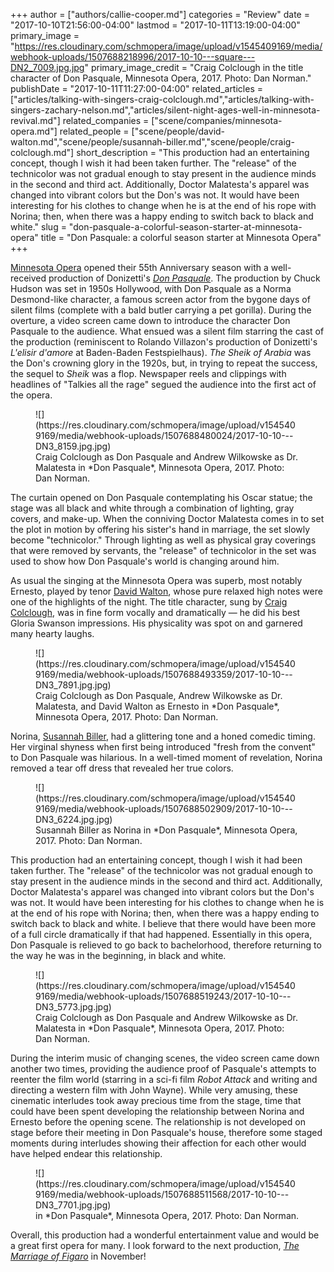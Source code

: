 +++
author = ["authors/callie-cooper.md"]
categories = "Review"
date = "2017-10-10T21:56:00-04:00"
lastmod = "2017-10-11T13:19:00-04:00"
primary_image = "https://res.cloudinary.com/schmopera/image/upload/v1545409169/media/webhook-uploads/1507688218996/2017-10-10---square---DN2_7009.jpg.jpg"
primary_image_credit = "Craig Colclough in the title character of Don Pasquale, Minnesota Opera, 2017. Photo: Dan Norman."
publishDate = "2017-10-11T11:27:00-04:00"
related_articles = ["articles/talking-with-singers-craig-colclough.md","articles/talking-with-singers-zachary-nelson.md","articles/silent-night-ages-well-in-minnesota-revival.md"]
related_companies = ["scene/companies/minnesota-opera.md"]
related_people = ["scene/people/david-walton.md","scene/people/susannah-biller.md","scene/people/craig-colclough.md"]
short_description = "This production had an entertaining concept, though I wish it had been taken further. The &quot;release&quot; of the technicolor was not gradual enough to stay present in the audience minds in the second and third act. Additionally, Doctor Malatesta&#039;s apparel was changed into vibrant colors but the Don&#039;s was not. It would have been interesting for his clothes to change when he is at the end of his rope with Norina; then, when there was a happy ending to switch back to black and white."
slug = "don-pasquale-a-colorful-season-starter-at-minnesota-opera"
title = "Don Pasquale: a colorful season starter at Minnesota Opera"
+++

[Minnesota Opera](/scene/companies/minnesota-opera/) opened their 55th Anniversary season with a well-received production of Donizetti's [*Don Pasquale*](http://www.mnopera.org/season/2017-2018/don-pasquale/). The production by Chuck Hudson was set in 1950s Hollywood, with Don Pasquale as a Norma Desmond-like character, a famous screen actor from the bygone days of silent films (complete with a bald butler carrying a pet gorilla). During the overture, a video screen came down to introduce the character Don Pasquale to the audience. What ensued was a silent film starring the cast of the production (reminiscent to Rolando Villazon's production of Donizetti's *L'elisir d'amore* at Baden-Baden Festspielhaus). *The Sheik of Arabia* was the Don's crowning glory in the 1920s, but, in trying to repeat the success, the sequel to *Sheik* was a flop. Newspaper reels and clippings with headlines of "Talkies all the rage" segued the audience into the first act of the opera. 

<figure data-type="image">
![](https://res.cloudinary.com/schmopera/image/upload/v1545409169/media/webhook-uploads/1507688480024/2017-10-10---DN3_8159.jpg.jpg)
<figcaption>Craig Colclough as Don Pasquale and Andrew Wilkowske as Dr. Malatesta in *Don Pasquale*, Minnesota Opera, 2017. Photo: Dan Norman.</figcaption>
</figure>

The curtain opened on Don Pasquale contemplating his Oscar statue; the stage was all black and white through a combination of lighting, gray covers, and make-up. When the conniving Doctor Malatesta comes in to set the plot in motion by offering his sister's hand in marriage, the set slowly become "technicolor." Through lighting as well as physical gray coverings that were removed by servants, the "release" of technicolor in the set was used to show how Don Pasquale's world is changing around him.

As usual the singing at the Minnesota Opera was superb, most notably Ernesto, played by tenor [David Walton](/scene/people//david-walton/), whose pure relaxed high notes were one of the highlights of the night. The title character, sung by [Craig Colclough](/talking-with-singers-craig-colclough/), was in fine form vocally and dramatically — he did his best Gloria Swanson impressions. His physicality was spot on and garnered many hearty laughs. 

<figure data-type="image">
![](https://res.cloudinary.com/schmopera/image/upload/v1545409169/media/webhook-uploads/1507688493359/2017-10-10---DN3_7891.jpg.jpg)
<figcaption>Craig Colclough as Don Pasquale, Andrew Wilkowske as Dr. Malatesta, and David Walton as Ernesto in *Don Pasquale*, Minnesota Opera, 2017. Photo: Dan Norman.</figcaption>
</figure>

Norina, [Susannah Biller](/scene/people/susannah-biller/), had a glittering tone and a honed comedic timing. Her virginal shyness when first being introduced "fresh from the convent" to Don Pasquale was hilarious. In a well-timed moment of revelation, Norina removed a tear off dress that revealed her true colors.

<figure data-type="image">
![](https://res.cloudinary.com/schmopera/image/upload/v1545409169/media/webhook-uploads/1507688502909/2017-10-10---DN3_6224.jpg.jpg)
<figcaption>Susannah Biller as Norina in *Don Pasquale*, Minnesota Opera, 2017. Photo: Dan Norman.</figcaption>
</figure>

This production had an entertaining concept, though I wish it had been taken further. The "release" of the technicolor was not gradual enough to stay present in the audience minds in the second and third act. Additionally, Doctor Malatesta's apparel was changed into vibrant colors but the Don's was not. It would have been interesting for his clothes to change when he is at the end of his rope with Norina; then, when there was a happy ending to switch back to black and white. I believe that there would have been more of a full circle dramatically if that had happened. Essentially in this opera, Don Pasquale is relieved to go back to bachelorhood, therefore returning to the way he was in the beginning, in black and white.

<figure data-type="image">
![](https://res.cloudinary.com/schmopera/image/upload/v1545409169/media/webhook-uploads/1507688519243/2017-10-10---DN3_5773.jpg.jpg)
<figcaption>Craig Colclough as Don Pasquale and Andrew Wilkowske as Dr. Malatesta in *Don Pasquale*, Minnesota Opera, 2017. Photo: Dan Norman.</figcaption>
</figure>

During the interim music of changing scenes, the video screen came down another two times, providing the audience proof of Pasquale's attempts to reenter the film world (starring in a sci-fi film *Robot Attack* and writing and directing a western film with John Wayne). While very amusing, these cinematic interludes took away precious time from the stage, time that could have been spent developing the relationship between Norina and Ernesto before the opening scene. The relationship is not developed on stage before their meeting in Don Pasquale's house, therefore some staged moments during interludes showing their affection for each other would have helped endear this relationship.

<figure data-type="image">
![](https://res.cloudinary.com/schmopera/image/upload/v1545409169/media/webhook-uploads/1507688511568/2017-10-10---DN3_7701.jpg.jpg)
<figcaption> in *Don Pasquale*, Minnesota Opera, 2017. Photo: Dan Norman.</figcaption>
</figure>

Overall, this production had a wonderful entertainment value and would be a great first opera for many. I look forward to the next production, [*The Marriage of Figaro*](http://www.mnopera.org/season/2017-2018/the-marriage-of-figaro/) in November!
